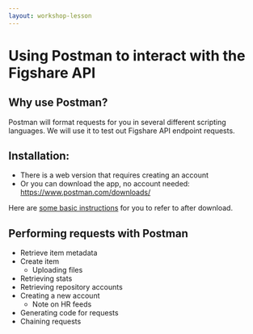 ```yaml
---
layout: workshop-lesson
---
```


# Using Postman to interact with the Figshare API

## Why use Postman?

Postman will format requests for you in several different scripting languages. We will use it to test out Figshare API endpoint requests.

## Installation: 
- There is a web version that requires creating an account
- Or you can download the app, no account needed: <a href="https://www.postman.com/downloads/" target="_blank">https://www.postman.com/downloads/</a> 

Here are [some basic instructions](./postman-tutorial.html) for you to refer to after download.

## Performing requests with Postman
- Retrieve item metadata
- Create item
    - Uploading files
- Retrieving stats
- Retrieving repository accounts
- Creating a new account
    - Note on HR feeds
- Generating code for requests
- Chaining requests

